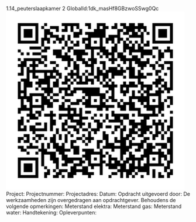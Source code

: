 1.14_peuterslaapkamer 2
GlobalId:1dk_masHf8GBzwoSSwg0Qc
![picture](https://github.com/C-Claus/Data-Files/blob/master/QR_codes/KDV/1.14_peuterslaapkamer%202.png)
Project:
Projectnummer:
Projectadres:
Datum:
Opdracht uitgevoerd door:
De werkzaamheden zijn overgedragen aan opdrachtgever. Behoudens de volgende opmerkingen:
Meterstand elektra:
Meterstand gas:
Meterstand water:
Handtekening:
Opleverpunten:
